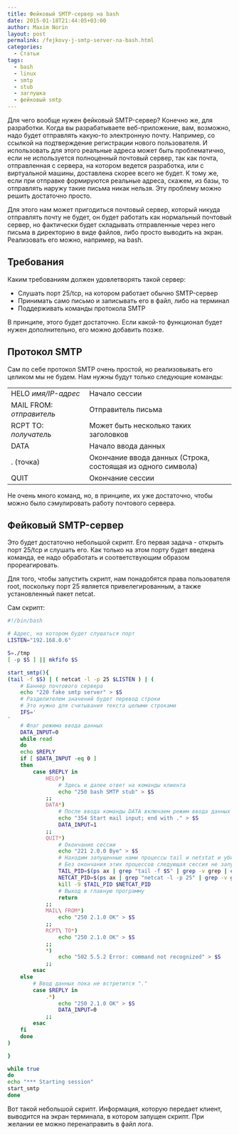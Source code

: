 ```yaml
---
title: Фейковый SMTP-сервер на bash
date: 2015-01-18T21:44:05+03:00
author: Maxim Norin
layout: post
permalink: /fejkovy-j-smtp-server-na-bash.html
categories:
  - Статьи
tags:
  - bash
  - linux
  - smtp
  - stub
  - заглушка
  - фейковый smtp
---
```

Для чего вообще нужен фейковый SMTP-сервер? Конечно же, для разработки. Когда вы разрабатываете веб-приложение, вам, возможно, надо будет отправлять какую-то электронную почту. Например, со ссылкой на подтверждение регистрации нового пользователя. И использовать для этого реальные адреса может быть проблематично, если не используется полноценный почтовый сервер, так как почта, отправленная с сервера, на котором ведется разработка, или с виртуальной машины, доставлена скорее всего не будет. К тому же, если при отправке формируются реальные адреса, скажем, из базы, то отправлять наружу такие письма никак нельзя. Эту проблему можно решить достаточно просто.
<!--more-->

Для этого нам может пригодиться почтовый сервер, который никуда отправлять почту не будет, он будет работать как нормальный почтовый сервер, но фактически будет складывать отправленные через него письма в директорию в виде файлов, либо просто выводить на экран. Реализовать его можно, например, на bash.

## Требования
Каким требованиям должен удовлетворять такой сервер:
- Слушать порт 25/tcp, на котором работает обычно SMTP-сервер
- Принимать само письмо и записывать его в файл, либо на терминал
- Поддерживать команды протокола SMTP

В принципе, этого будет достаточно. Если какой-то функционал будет нужен дополнительно, его можно добавить позже.

## Протокол SMTP
Сам по себе протокол SMTP очень простой, но реализовывать его целиком мы не будем. Нам нужны будут только следующие команды:
<table>
<tbody>
<tr>
<td width="160">HELO <i>имя/IP-адрес</i></td>
<td>Начало сессии</td>
</tr>
<tr>
<td>MAIL FROM: <i>отправитель</i></td>
<td>Отправитель письма</td>
</tr>
<tr>
<td>RCPT TO: <i>получатель</i></td>
<td>Может быть несколько таких заголовков</td>
</tr>
<tr>
<td>DATA</td>
<td>Начало ввода данных</td>
</tr>
<tr>
<td>. (точка)</td>
<td>Окончание ввода данных (Строка, состоящая из одного символа)</td>
</tr>
<tr>
<td>QUIT</td>
<td>Окончание сессии</td>
</tr>
</tbody>
</table>
Не очень много команд, но, в принципе, их уже достаточно, чтобы можно было сэмулировать работу почтового сервера.

## Фейковый SMTP-сервер
Это будет достаточно небольшой скрипт. Его первая задача - открыть порт 25/tcp и слушать его. Как только на этом порту будет введена команда, ее надо обработать и соответствующим образом прореагировать.

Для того, чтобы запустить скрипт, нам понадобятся права пользователя root, поскольку порт 25 является привелегированным, а также установленный пакет netcat.

Сам скрипт:
```bash
#!/bin/bash

# Адрес, на котором будет слушаться порт
LISTEN="192.168.0.6"

S=./tmp
[ -p $S ] || mkfifo $S

start_smtp(){
(tail -f $S) | ( netcat -l -p 25 $LISTEN ) | (
    # Баннер почтового сервера
    echo "220 fake smtp server" > $S
    # Разделителем значений будет перевод строки
    # Это нужно для считывания текста целыми строками
    IFS='
'
    # Флаг режима ввода данных
    DATA_INPUT=0
    while read
    do
    echo $REPLY
    if [ $DATA_INPUT -eq 0 ]
    then
        case $REPLY in
            HELO*)
                # Здесь и далее ответ на команды клиента
                echo "250 bash SMTP stub" > $S
            ;;
            DATA*)
                # После ввода команды DATA включаем режим ввода данных
                echo "354 Start mail input; end with ." > $S
                DATA_INPUT=1
            ;;
            QUIT*)
                # Окончание сессии
                echo "221 2.0.0 Bye" > $S
                # Находим запущенные нами процессы tail и netstat и убиваем их
                # Без окончания этих процессов следующая сессия не запустится 
                TAIL_PID=$(ps ax | grep "tail -f $S" | grep -v grep | cut -d' ' -f 1)
                NETCAT_PID=$(ps ax | grep "netcat -l -p 25" | grep -v grep | cut -d' ' -f 1)
                kill -9 $TAIL_PID $NETCAT_PID
                # Выход в главную программу
                return
            ;;
            MAIL\ FROM*)
                echo "250 2.1.0 OK" > $S
            ;;
            RCPT\ TO*)
                echo "250 2.1.0 OK" > $S
            ;;
            *)
                echo "502 5.5.2 Error: command not recognized" > $S
            ;;
        esac
    else
        # Ввод данных пока не встретится "."
        case $REPLY in
            .*)
                echo "250 2.1.0 OK" > $S
                DATA_INPUT=0
            ;;
        esac
    fi
    done
)

}

while true
do
echo "*** Starting session"
start_smtp
done
```
Вот такой небольшой скрипт. Информация, которую передает клиент, выводится на экран терминала, в котором запущен скрипт. При желании ее можно перенаправить в файл лога.